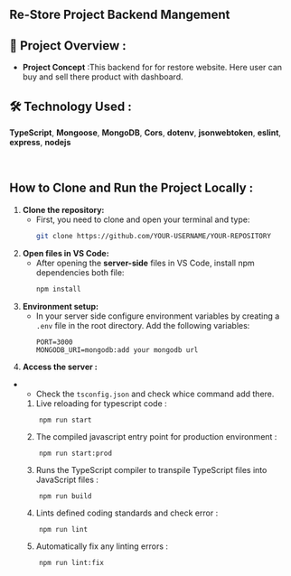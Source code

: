 ## Re-Store Project Backend Mangement


## 📜 Project Overview :

- **Project Concept** :This backend for for restore website. Here user can buy and sell there product with dashboard.
  <br/>

## 🛠 Technology Used : 
**TypeScript**, **Mongoose**, **MongoDB**, **Cors**, **dotenv**, **jsonwebtoken**, **eslint**, **express**, **nodejs**

<br/>

## How to Clone and Run the Project Locally : 

1. **Clone the repository:**
   - First, you need to clone and open your terminal and type:
     ```bash
     git clone https://github.com/YOUR-USERNAME/YOUR-REPOSITORY
     ```
2. **Open files in VS Code:**
   - After opening the **server-side** files in VS Code, install npm dependencies both file:
     ```bash
     npm install
     ```
4. **Environment setup:**
   - In your server side configure environment variables by creating a `.env` file in the root directory. Add the following variables:
     ```plaintext
     PORT=3000
     MONGODB_URI=mongodb:add your mongodb url
     ```
5. **Access the server :**
  - - Check the `tsconfig.json` and check whice command add there.
    1. Live reloading for typescript code : 
    ```tarminal
        npm run start
    ```
    2. The compiled javascript entry point for production environment : 
    ```tarminal
        npm run start:prod
    ```
    3. Runs the TypeScript compiler to transpile TypeScript files into JavaScript files : 
    ```tarminal
        npm run build
    ```
    4. Lints defined coding standards and check error :
    ```tarminal
        npm run lint
    ```
    5. Automatically fix any linting errors :
    ```tarminal
        npm run lint:fix
    ```


